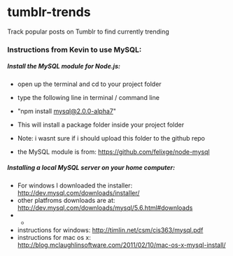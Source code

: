 tumblr-trends
=============

Track popular posts on Tumblr to find currently trending



### Instructions from Kevin to use MySQL: ###

##### Install the MySQL module for Node.js: #####
- open up the terminal and cd to your project folder
-  type the following line in terminal / command line
- "npm install mysql@2.0.0-alpha7"
- This will install a package folder inside your project folder

- Note: i wasnt sure if i should upload this folder to the github repo
- the MySQL module is from: https://github.com/felixge/node-mysql



##### Installing a local MySQL server on your home computer: #####
- For windows I downloaded the installer: http://dev.mysql.com/downloads/installer/
- other platfroms downloads are at: http://dev.mysql.com/downloads/mysql/5.6.html#downloads
- -
- instructions for windows: http://timlin.net/csm/cis363/mysql.pdf
- instructions for mac os x: http://blog.mclaughlinsoftware.com/2011/02/10/mac-os-x-mysql-install/
